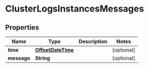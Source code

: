 

# ClusterLogsInstancesMessages

## Properties

| Name | Type | Description | Notes |
| ------------ | ------------- | ------------- | ------------- |
| **time** | [**OffsetDateTime**](OffsetDateTime.md) |  |  [optional] |
| **message** | **String** |  |  [optional] |


